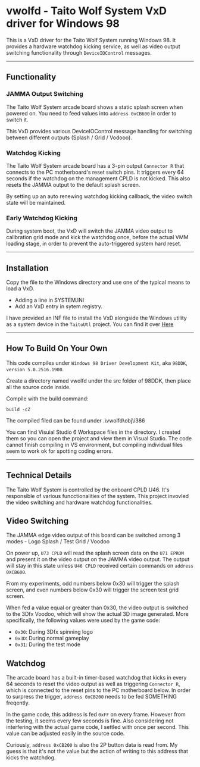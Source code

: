 # vwolfd - Taito Wolf System VxD driver for Windows 98

This is a VxD driver for the Taito Wolf System running Windows 98. It provides a hardware watchdog kicking service, as well as video output switching functionality through `DeviceIOControl` messages.

-------------

## Functionality

### JAMMA Output Switching

The Taito Wolf System arcade board shows a static splash screen when powered on. You need to feed values into `address 0xCB600` in order to switch it.

This VxD provides various DeviceIOControl message handling for switching between different outputs (Splash / Grid / Vodooo).

### Watchdog Kicking

The Taito Wolf System arcade board has a 3-pin output `Connector R` that connects to the PC motherboard's reset switch pins. It triggers every 64 seconds if the watchdog on the management CPLD is not kicked. This also resets the JAMMA output to the default splash screen.

By setting up an auto renewing watchdog kicking callback, the video switch state will be maintained.

### Early Watchdog Kicking

During system boot, the VxD will switch the JAMMA video output to calibration grid mode and kick the watchdog once, before the actual VMM loading stage, in order to prevent the auto-triggered system hard reset.

-------------

## Installation

Copy the file to the Windows directory and use one of the typical means to load a VxD.
- Adding a line in SYSTEM.INI
- Add an VxD entry in sytem registry.

I have provided an INF file to install the VxD alongside the Windows utility as a system device in the `TaitoUtl` project. You can find it over [Here](https://github.com/jeffqchen/TaitoUtl/releases)

-------------

## How To Build On Your Own

This code compiles under `Windows 98 Driver Development Kit`, aka `98DDK`, `version 5.0.2516.1900`.

Create a directory named vwolfd under the src folder of 98DDK, then place all the source code inside.

Compile with the build command:

```
build -cZ
```

The compiled filed can be found under .\vwolfd\obj\i386

You can find Visuial Studio 6 Workspace files in the directory. I created them so you can open the project and view them in Visual Studio. The code cannot finish compiling in VS environment, but compiling individual files seem to work ok for spotting coding errors.

-------------

## Technical Details

The Taito Wolf System is controlled by the onboard CPLD U46. It's responsible of various funcctionalities of the system. This project invovled the video switching and hardware watchdog functionalities.

## Video Switching

The JAMMA edge video output of this board can be switched among 3 modes - Logo Splash / Test Grid / Voodoo

On power up, `U73 CPLD` will read the splash screen data on the `U71 EPROM` and present it on the video output on the JAMMA video output. The output will stay in this state unless `U46 CPLD` received certain commands on `address 0XCB600`.

From my experiments, odd numbers below 0x30 will trigger the splash screen, and even numbers below 0x30 will trigger the screen test grid screen.

When fed a value equal or greater than 0x30, the video output is switched to the 3Dfx Voodoo, which will show the actual 3D image generated. More specifically, the following values were used by the game code:
- `0x30`: During 3Dfx spinning logo
- `0x3D`: During normal gameplay
- `0x31`: During the test mode

## Watchdog

The arcade board has a built-in timer-based watchdog that kicks in every 64 seconds to reset the video output as well as triggering `Connector R`, which is connected to the reset pins to the PC motherboard below. In order to surpress the trigger, `address 0xCB200` needs to be fed SOMETHING freqently.

In the game code, this address is fed `0xFF` on every frame. However from the testing, it seems every few seconds is fine. Also considering not interfering with the actual game code, I settled with once per second. This value can be adjusted easily in the source code.

Curiously, `address 0xCB200` is also the 2P button data is read from. My guess is that it's not the value but the action of writing to this address that kicks the watchdog.
